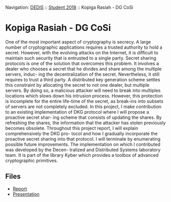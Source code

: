 Navigation: [DEDIS](https://github.com/dedis/doc) ::
[Student 2018](../README.md) ::
Kopiga Rasiah	- DG CoSi

# Kopiga Rasiah	- DG CoSi

One of the most important aspect of cryptography is secrecy. A large number of cryptographic applications requires a trusted authority to hold a secret. However, with the evolving attacks on the Internet, it is difficult to maintain such security that is entrusted to a single party. Secret sharing protocols is one of the solution that overcomes this problem. It involves a dealer who chooses a secret that he divides and share among the multiple servers, induc- ing the decentralization of the secret. Nevertheless, it still requires to trust a third party. A distributed key generation scheme settles this constraint by allocating the secret to not one dealer, but multiple servers. By doing so, a malicious attacker will need to break into multiples locations which slows down his intrusion process. However, this protection is incomplete for the entire life-time of the secret, as break-ins into subsets of servers are not completely excluded. In this project, I make contribution to an existing implementation of DKG protocol where I will propose a proactive secret shar- ing scheme that consists of updating the shares. By refreshing the shares, the information that the attacker has stolen previously becomes obsolete. Throughout this project report, I will explain comprehensively the DKG pro- tocol and how I gradually incorporate the proactive secret sharing into that protocol. I will terminate by enumerating possible future improvements. The implementation on which I contributed was developed by the Decen- tralized and Distributed Systems laboratory team. It is part of the library Kyber which provides a toolbox of advanced cryptographic primitives.

## Files

- [Report](report-2018_1-kopiga_rasiah-dkg.pdf)
- [Presentation](presentation-2018_1-kopiga_rasiah-dkg.pdf)

